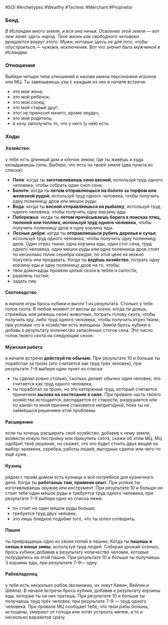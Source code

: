 #SOI #Archetypes #Wealthy  #Technic #Merchant #Proprietor

### Бонд
*В Исландии много земли, и вся она ничья. Освоение этой земли — вот чем занят здесь народ. Твоя жизнь как свободного человека вращается вокруг этого. Мужи, которые здесь не для того, чтобы обустроиться,— чужаки, исключения. Вот что значит быть мужчиной в Исландии.*

### Отношения 
Выбери четыре типа отношений и назови имена персонажей игроков или МЦ. Ты завязываешь узы с каждым из них в начале встречи: 
-  это моя жена; 
-  это мой ребёнок; 
-  это мой сосед; 
-  это мой старый друг; 
-  этот не приносит ничего, кроме неудач; 
-  это мой родитель; 
-  я хочу заполучить то, что у него (у неё) есть.

### Ходы
#### Хозяйство: 
у тебя есть длинный дом и клочок земли, где ты живёшь и куда вкладываешь силы. Выбери, что есть на твоей земле (два пункта из списка): 
-  **Поля**: когда ты **заготавливаешь сено весной**, используй труд одного человека, чтобы собрать один сноп сена. 
-  **Болото**: когда ты **летом отправляешься на болото за торфом или железной рудой**, используй труд одного человека, чтобы получить одну поленницу дров или мешок руды. 
-  **Вода**: когда ты **весной отправляешься на рыбалку**, используй труд одного человека, чтобы получить одну корзину еды. 
-  **Побережье**: когда ты **летом прочёсываешь берега в поисках птиц, тюленей или топляка, используй труд одного человека**, чтобы получить поленницу дров и одну корзину еды. 
-  **Лесные дебри**: когда ты **отправляешься рубить деревья и сучья**, используй труд одного человека, чтобы получить одну поленницу дров. 
Один отрез ткани, одна корзина еды, один стог сена, труд одного человека, один мешок руды или одна поленница дров стоят по несколько толик серебра каждая, по этой цене их можно покупать или продавать. Когда ты **ведёшь хозяйство**, потрать одну корзину еды и одну поленницу дров на то, чтобы: 
-  твои домочадцы провели целый сезон в тепле и сытости; 
-  развлечь гостей; 
-  задать пир.
 
#### Скотоводство
в начале игры брось кубики и вычти 1 из результата. Столько у тебя голов скота. В любой момент от весны до осени, когда ты доишь, стрижёшь или режешь своих животных, потрать голову скота, чтобы получить еду, либо труд одного человека, чтобы получить отрез ткани, при условии что в хозяйстве есть женщины. Зимой брось кубики и добавь к результату количество запасённых стогов сена. Это число голов твоего скота на следующий сезон.


#### Мужская работа
в начале встречи **действуй по обычаю**. При результате 10 и больше ты поработал за троих (это считается как труд трёх человек), при результате 7–9 выбери один пункт из списка: 
-  ты сделал ровно столько, сколько делает обычно один человек; это считается как труд одного человека. 
-  ты поработал за троих, но это каторжный труд, который считается принятием **вызова на состязание в силе.** 
При провале часть твоего хозяйства истощается, распадается от старости, разрушается или по какой-то иной причине становится непригодной, пока ты не займёшься решением этой проблемы. 
 
#### Расширение
если ты хочешь расширить своё хозяйство, добавив к нему земли, возвести новую постройку или прикупить скота, скажи об этом МЦ. МЦ одобрит твоё решение, но скажет, что это будет стоить двух вещей на выбор: времени, серебра, работы людей, выгодных сделок или чего-то ещё хуже. 

#### Кузнец
рядом с твоим домом есть кузница и всё потребное для кузнечного дела. Когда ты **работаешь там, примени опыт.** При успехе ты изготавливаешь оружие или инструмент. При результате 10 и больше он стоит тебе один мешок руды и требуется труд одного человека, при результате 7–9 выбери одно из списка ниже: 
-  он стоит на один мешок руды больше; 
-  требуется труд двух человек; 
-  это лишь бледное подобие того, что ты хотел сотворить. 

#### Пашня
ты превращаешь одно из своих полей в пашню. Когда ты **пашешь и сеешь в конце зимы**, используй труд людей. Собирая урожай осенью, брось кубики, добавив к результату количество человек, которые потрудились на этой пашне. При результате 10 и больше ты получаешь 3 корзины еды, при результате 7–9— одну. 

#### Рабовладелец
у тебя есть несколько рабов (возможно, их зовут Кевин, Вейлин и Шейла). В начале встречи брось кубики, добавив к результату корзины еды, которые ты на них тратишь. При результате 10 и больше ты получаешь труд трёх человек, при результате 7–9 — труд одного человека. При провале МЦ сообщает тебе, что твои рабы больны, истощены, умирают от голода или хотят устроить мятеж, а то и несколько вариантов сразу.